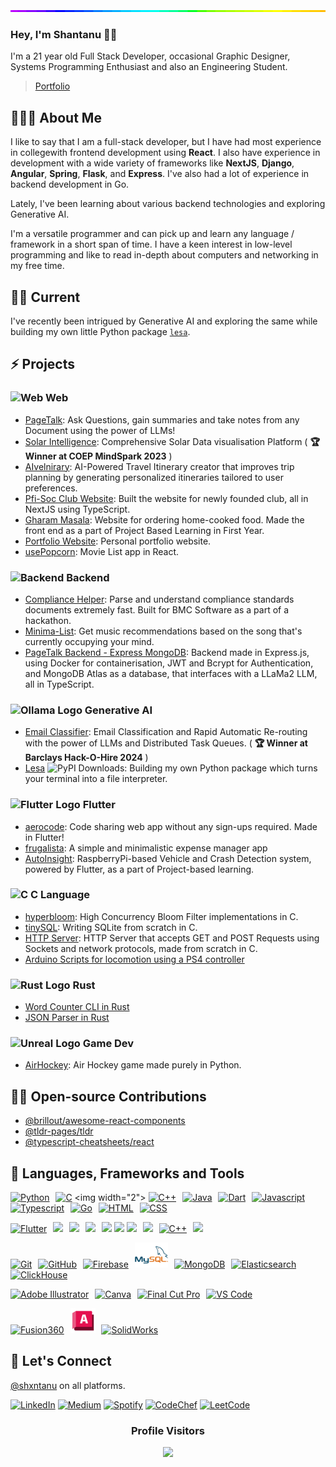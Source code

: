 <!-- ====================== INTRO ====================== -->

<!-- <img src="https://github.com/shxntanu/shxntanu/blob/991125d60c33f44bf49b63043cb0daed151434ba/assets/github-banner-gif.gif" > -->
<!-- <h1 align="center">Hi, I'm Shantanu 👋🏼</h1>
<img style="width:100%;height:3px;" src="https://github.com/NuroDev/NuroDev/blob/6f0d0a8cff5c44aea2d4f24d949f692ee54002de/bar.gif" />
<h3 align="center">Full Stack Web Developer, occasional Graphic Designer, Systems Programming Enthusiast and also an Engineering Student.</h3> -->

<img style="width:100%;height:3px;" src="https://github.com/NuroDev/NuroDev/blob/6f0d0a8cff5c44aea2d4f24d949f692ee54002de/bar.gif" />

### Hey, I'm Shantanu 👋🏼

I'm a 21 year old Full Stack Developer, occasional Graphic Designer, Systems Programming Enthusiast and also an Engineering Student.

> [Portfolio](https://shxntanu.tech/)

<!-- - Full Stack Web Developer, Flutter Developer, Graphic Designer, Weeb, and a lot more.
- Likes to move pixels in Canva (Illustrator, Photoshop and Figma as well btw).
- Proficient in **Python, C++, Java & JavaScript/TypeScript**.
- Learning **C** as a hobby (and **Rust** to write the same code, but memory-safe).
- Knows Hindi, English, and Marathi.
- Likes clicking heads in Counter Strike & revving cars in Forza.
- How to reach me: **shantanuwable2003@gmail.com** -->

<!-- <img src ="https://github.com/shxntanu/shxntanu/blob/11f7347e12757d74769a4bd77583dae0658c1efe/assets/proj.png"> -->

<!-- ====================== ABOUT ME ====================== -->

## 🙋🏻‍♂️ About Me

I like to say that I am a full-stack developer, but I have had most experience in collegewith frontend development using **React**. I also have experience
in development with a wide variety of frameworks like **NextJS**, **Django**, **Angular**, **Spring**, **Flask**, and **Express**. I've also had a lot of experience in backend development in Go.

Lately, I've been learning about various backend technologies and exploring Generative AI.

I'm a versatile programmer and can pick up and learn any language / framework in a short span of time. I have a keen interest in low-level programming
and like to read in-depth about computers and networking in my free time.

## 🕵️‍♂️ Current

I've recently been intrigued by Generative AI and exploring the same while building my own little Python package [`lesa`](https://github.com/shxntanu/lesa).

<!-- ====================== PROJECTS ====================== -->

## ⚡️ Projects

<h3><img height="38" src="https://cdn.simpleicons.org/react" alt="Web" /> Web</h3>

- [PageTalk](https://github.com/shxntanu/PageTalk): Ask Questions, gain summaries and take notes from any Document using the power of LLMs!
- [Solar Intelligence](https://github.com/shxntanu/solar-intelligence): Comprehensive Solar Data visualisation Platform ( **🏆 Winner at COEP MindSpark 2023** )
- [AIvelnirary](https://github.com/TechyMT/aivelnirary): AI-Powered Travel Itinerary creator that improves trip planning by generating personalized itineraries tailored to user preferences.
- [Pfi-Soc Club Website](https://pfisoc.com): Built the website for newly founded club, all in NextJS using TypeScript.
- [Gharam Masala](https://github.com/shxntanu/Gharam_Masala): Website for ordering home-cooked food. Made the front end as a part of Project Based Learning in First Year.
- [Portfolio Website](https://github.com/shxntanu/portfolio): Personal portfolio website.
- [usePopcorn](https://usepopcorn-but-better.netlify.app/): Movie List app in React.

<h3><img height="38" src="https://cdn.simpleicons.org/amazondynamodb" alt="Backend" /> Backend</h3>

- [Compliance Helper](https://github.com/shxntanu/compliance-helper): Parse and understand compliance standards documents extremely fast. Built for BMC Software as a part of a hackathon.
- [Minima-List](https://github.com/shxntanu/minima-list-ML): Get music recommendations based on the song that's currently occupying your mind.
- [PageTalk Backend - Express MongoDB](https://github.com/PageTalk/Backend-MongoDB): Backend made in Express.js, using Docker for containerisation, JWT and Bcrypt for Authentication, and MongoDB Atlas as a database, that interfaces with a LLaMa2 LLM, all in TypeScript.

<h3><img height="38" src="https://cdn.simpleicons.org/ollama/white" alt="Ollama Logo" /> Generative AI</h3>

- [Email Classifier](https://github.com/shxntanu/email-classifier): Email Classification and Rapid Automatic Re-routing with the power of LLMs and Distributed Task Queues. ( **🏆 Winner at Barclays Hack-O-Hire 2024** )
- [Lesa](https://github.com/shxntanu/lesa) ![PyPI Downloads](https://static.pepy.tech/badge/lesa): Building my own Python package which turns your terminal into a file interpreter.

<h3><img height="38" src="https://cdn.simpleicons.org/flutter" alt="Flutter Logo" /> Flutter</h3>

- [aerocode](https://github.com/shxntanu/aerocode): Code sharing web app without any sign-ups required. Made in Flutter!
- [frugalista](https://github.com/shxntanu/frugalista): A simple and minimalistic expense manager app
- [AutoInsight](https://github.com/shxntanu/AutoInsight): RaspberryPi-based Vehicle and Crash Detection system, powered by Flutter, as a part of Project-based learning.

<h3><img height="38" src="https://cdn.simpleicons.org/C" alt="C" /> C Language</h3>

- [hyperbloom](https://github.com/shxntanu/hyperbloom): High Concurrency Bloom Filter implementations in C.
- [tinySQL](https://github.com/shxntanu/tinysql): Writing SQLite from scratch in C.
- [HTTP Server](https://github.com/shxntanu/http-server-c): HTTP Server that accepts GET and POST Requests using Sockets and network protocols, made from scratch in C.
- [Arduino Scripts for locomotion using a PS4 controller](https://github.com/shxntanu/escalade-iitg-23)

<h3><img height="38" src="https://cdn.simpleicons.org/rust/CE412B" alt="Rust Logo" /> Rust</h3>

- [Word Counter CLI in Rust](https://github.com/shxntanu/wc-rust)
- [JSON Parser in Rust](https://github.com/shxntanu/json-parser-rust)

<h3><img height="38" src="https://cdn.simpleicons.org/unrealengine/white" alt="Unreal Logo" /> Game Dev</h3>

- [AirHockey](https://github.com/shxntanu/air-hockey-pygame): Air Hockey game made purely in Python.


<!-- <img src= "https://github.com/shxntanu/shxntanu/blob/1ea27b23be693057d970371e005e75046a677969/assets/stories_1.png">

- <a href="https://medium.com/@shxntanu/from-urls-to-pixels-how-browsers-bring-the-internet-to-life-aabf3aaf92f9">From URLs to Pixels — How Browsers bring the Internet to life</a> 

<img src= "https://github.com/shxntanu/shxntanu/blob/1ea27b23be693057d970371e005e75046a677969/assets/lft.png"> 

<p>&nbsp;</p> -->

## 🏃🏻 Open-source Contributions

- [@brillout/awesome-react-components](https://github.com/brillout/awesome-react-components)
- [@tldr-pages/tldr](https://github.com/tldr-pages/tldr)
- [@typescript-cheatsheets/react](https://github.com/typescript-cheatsheets/react)

## 🔧 Languages, Frameworks and Tools

<!-- <div align="center"> -->

<!-- Languages -->

  [<img src = "https://raw.githubusercontent.com/get-icon/geticon/fc0f660daee147afb4a56c64e12bde6486b73e39/icons/python.svg" alt = "Python" height = 40px>](https://www.python.org)
  <img width="2">
  [<img height="38" src="https://cdn.simpleicons.org/C" alt="C" />](https://en.wikipedia.org/wiki/C_(programming_language))
  <img width="2">
  [<img height="40" src="https://cdn.simpleicons.org/C++" alt="C++" />](https://en.wikipedia.org/wiki/C%2B%2B)
  <img width="2">
  [<img src = "https://raw.githubusercontent.com/get-icon/geticon/fc0f660daee147afb4a56c64e12bde6486b73e39/icons/java.svg" alt = "Java" height = 40px>](https://www.java.com/en/)
  <img width="2">
  [<img src = "https://raw.githubusercontent.com/get-icon/geticon/fc0f660daee147afb4a56c64e12bde6486b73e39/icons/dart.svg" alt = "Dart" height = 40px>](https://dart.dev)
  <img width="2">
  [<img height="40" src="https://cdn.simpleicons.org/Javascript" alt="Javascript" />](https://en.wikipedia.org/wiki/JavaScript)
  <img width="2">
  [<img height="40" src="https://cdn.simpleicons.org/Typescript" alt="Typescript" />](https://www.typescriptlang.org/)
  <img width="2">
  [<img src="https://upload.wikimedia.org/wikipedia/commons/0/05/Go_Logo_Blue.svg" alt="Go" height=35px />](https://go.dev/)
  <img width="2">
  [<img src = "https://raw.githubusercontent.com/get-icon/geticon/fc0f660daee147afb4a56c64e12bde6486b73e39/icons/html-5.svg" alt = "HTML" height = 40px>](https://en.wikipedia.org/wiki/HTML)
  <img width="2">
  [<img src = "https://raw.githubusercontent.com/get-icon/geticon/fc0f660daee147afb4a56c64e12bde6486b73e39/icons/css-3.svg" alt = "CSS" height = 40px>](https://en.wikipedia.org/wiki/CSS)

  <!-- Frameworks -->

  [<img src = "https://raw.githubusercontent.com/get-icon/geticon/fc0f660daee147afb4a56c64e12bde6486b73e39/icons/flutter.svg" alt = "Flutter" height = 40px>](https://flutter.dev/)
  <img width="2">
  [<img height="40" src="https://cdn.simpleicons.org/flask/white"/>](https://flask.palletsprojects.com/en/3.0.x/)
  <img width="2">
  [<img src = "https://upload.wikimedia.org/wikipedia/commons/thumb/a/a7/React-icon.svg/2300px-React-icon.svg.png" height = 40px>](https://react.dev)
  <img width="2">
  [<img height="40" src="https://cdn.simpleicons.org/streamlit/ff4b4b"/>](https://streamlit.io/)
  <img width="2">
  [<img src = "https://raw.githubusercontent.com/reduxjs/redux/master/logo/logo.png" height = 40px>](https://redux.js.org/)
  [<img src = "https://repository-images.githubusercontent.com/180328715/fca49300-e7f1-11ea-9f51-cfd949b31560" height = 40px>](https://github.com/pmndrs/zustand)
  [<img height="40" src="https://cdn.simpleicons.org/next.js/white"/>](https://nextjs.dev/)
  <img width="2">
  [<img src="https://static-00.iconduck.com/assets.00/django-icon-1606x2048-lwmw1z73.png" height=35px>](https://www.djangoproject.com/)
  <img width="2">
  [<img height="40" src="https://cdn.simpleicons.org/express/white" alt="C++" />](https://expressjs.com/)
  <img width="2">
  [<img src="https://tailwindcss.com/_next/static/media/tailwindcss-mark.3c5441fc7a190fb1800d4a5c7f07ba4b1345a9c8.svg" height=32px>](https://tailwindcss.com/)

<!-- Databases -->

  [<img src = "https://img.icons8.com/?size=512&id=20906&format=png" alt = "Git" height = 40px>](https://git-scm.com)
  <img width="2">
  [<img src = "https://img.icons8.com/?size=512&id=AZOZNnY73haj&format=png" alt = "GitHub" height = 40px>](https://github.com)
  <img width="2">
  [<img src = "https://img.icons8.com/?size=512&id=62452&format=png" alt = "Firebase" height = 40px>](https://firebase.google.com)
  <img width="2">
  [<img src="https://github.com/shxntanu/shxntanu/blob/b62c0f7cd6beee27d60a706ce1d9612d210dc0be/assets/mysql.png" height=40px>](https://www.mysql.com/)
  <img width="2">
  [<img height="40" src="https://cdn.simpleicons.org/mongodb" alt="MongoDB" />](https://www.mongodb.com/)
  <img width="2">
  [<img height="40" src="https://cdn.simpleicons.org/elastic" alt="Elasticsearch" />](https://www.elastic.co/)
  <img width="2">
  [<img height="40" src="https://cdn.simpleicons.org/clickhouse" alt="ClickHouse" />](https://clickhouse.com/)

<!-- Tools -->
 
  [<img src = "https://raw.githubusercontent.com/get-icon/geticon/fc0f660daee147afb4a56c64e12bde6486b73e39/icons/adobe-illustrator.svg" alt = "Adobe Illustrator" height = 40px>](https://www.adobe.com/in/products/illustrator.html)
  <img width="2">
  [<img src="https://cdn-images-1.medium.com/v2/resize:fit:1200/1*A6kkoOVJVpXPWewg8axc5w.png" alt="Canva" height=40px>](https://www.canva.com)
  <img width="2">
  [<img src="https://upload.wikimedia.org/wikipedia/en/9/9f/2015_Final_Cut_Pro_Logo.png" alt="Final Cut Pro" height=40px>](https://www.apple.com/in/final-cut-pro/)
  <img width="2">
  [<img src="https://cdn.jsdelivr.net/gh/devicons/devicon/icons/vscode/vscode-original.svg" height="40" alt="VS Code">](https://code.visualstudio.com/)
  <img width="2">
  <!-- [<img src="https://cdn.jsdelivr.net/gh/devicons/devicon/icons/androidstudio/androidstudio-original.svg" height="40" alt="androidstudio logo">](https://developer.android.com/studio)
  <img width="2"> -->
  <!-- [<img src="https://cdn.jsdelivr.net/gh/devicons/devicon/icons/figma/figma-original.svg" height="40" alt="Figma">](https://www.figma.com/)
  <img width="2"> -->
  <!-- [<img src="https://cdn.jsdelivr.net/gh/devicons/devicon/icons/xcode/xcode-original.svg" height="40" alt="xcode logo">](https://developer.apple.com/xcode/)
  <img width="2"> -->
  <!-- <img src="http://content.arduino.cc/brand/arduino-color.svg" height=40px> -->

<!-- Miscellaneous -->

  [<img src = "https://images.g2crowd.com/uploads/product/image/large_detail/large_detail_08cbb05caf3271616f7fef03768dfbf5/fusion-360.png" alt = "Fusion360" height = 40px>](https://www.autodesk.in/products/fusion-360/overview?term=1-YEAR&tab=subscription)
  <img width="2">
  [<img src="https://raw.githubusercontent.com/shxntanu/shxntanu/main/AutCAD%20Logo.png" alt ="AutoCAD" height=40x>](https://www.autodesk.com/products/autocad-lt/overview)
  <img width="2">
  [<img src = "https://upload.wikimedia.org/wikipedia/en/thumb/d/d2/SolidWorks_Logo.svg/2880px-SolidWorks_Logo.svg.png" alt = "SolidWorks" height = 40px>](https://www.solidworks.com)
  <img width="2">

<!-- </div> -->

<!-- <img src="https://github.com/shxntanu/shxntanu/blob/1ea27b23be693057d970371e005e75046a677969/assets/contri.png">

 <div align="center">
 
  ![Shantanu's GitHub stats](https://github-readme-stats.vercel.app/api?username=shxntanu&show_icons=true&theme=default\&rank_icon=github) -->
  
  <!-- <img src="https://github.com/shxntanu/shxntanu/blob/1ea27b23be693057d970371e005e75046a677969/assets/lc.png"> 
   <div align="center"> -->

## 📮 Let's Connect

[@shxntanu](https://linkedin.com/in/shxntanu) on all platforms.

  <a href="https://linkedin.com/in/shxntanu"><img src="https://img.icons8.com/color/512/linkedin.png" width="50" height="50" alt="LinkedIn"></a>
  <a href="https://medium.com/@shxntanu"><img src="https://www.dropbox.com/team/team_logo/dbtid%3AAACXpg8cm0XzfCIs1qaUSYqq-l6Ge7Q_pE4?v=1603320488672" height=50 alt="Medium"></a>
  <a href="https://open.spotify.com/user/vfslkmx2w9y4qb36bdsi10rx9?si=f4203c314add4f8a"><img src="https://www.freepnglogos.com/uploads/spotify-logo-png/spotify-icon-marilyn-scott-0.png" height=50 alt="Spotify"></a>
  <a href="https://www.codechef.com/users/shxntanu"><img src="https://upload.wikimedia.org/wikipedia/en/thumb/7/7b/Codechef%28new%29_logo.svg/2880px-Codechef%28new%29_logo.svg.png" height=50 alt="CodeChef"></a>
  <a href="https://leetcode.com/shxntanu/"><img src="https://upload.wikimedia.org/wikipedia/commons/1/19/LeetCode_logo_black.png" height=50 alt="LeetCode"></a>
  <!-- </div> 
</div> -->

<div align="center">
 
 ### Profile Visitors
 
</div>



<div align="center">
  <img src="https://profile-counter.glitch.me/shxntanu/count.svg?"  />
</div>
<p>&nbsp;</p>

<!-- <div align="center">
 <img height="64" src="octocat.gif">
</div> -->

